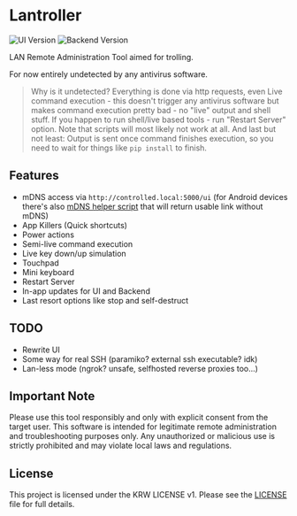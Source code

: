 # Lantroller

![UI Version](https://img.shields.io/badge/UI%20Version-v8-red)
![Backend Version](https://img.shields.io/badge/Backend%20Version-v9--fix-green)

LAN Remote Administration Tool aimed for trolling.

For now entirely undetected by any antivirus software.

> Why is it undetected? Everything is done via http requests, even Live command execution - this doesn't trigger any antivirus software but makes command execution pretty bad - no "live" output and shell stuff.
> If you happen to run shell/live based tools - run "Restart Server" option.
> Note that scripts will most likely not work at all.
> And last but not least: Output is sent once command finishes execution, so you need to wait for things like `pip install` to finish.

## Features

- mDNS access via `http://controlled.local:5000/ui` (for Android devices there's also [mDNS helper script](https://github.com/KRWCLASSIC/Lantroller/blob/main/lantroller_mdns.py) that will return usable link without mDNS)
- App Killers (Quick shortcuts)
- Power actions
- Semi-live command execution
- Live key down/up simulation
- Touchpad
- Mini keyboard
- Restart Server
- In-app updates for UI and Backend
- Last resort options like stop and self-destruct

## TODO

- Rewrite UI
- Some way for real SSH (paramiko? external ssh executable? idk)
- Lan-less mode (ngrok? unsafe, selfhosted reverse proxies too...)

## Important Note

Please use this tool responsibly and only with explicit consent from the target user. This software is intended for legitimate remote administration and troubleshooting purposes only. Any unauthorized or malicious use is strictly prohibited and may violate local laws and regulations.

## License

This project is licensed under the KRW LICENSE v1. Please see the [LICENSE](LICENSE) file for full details.
